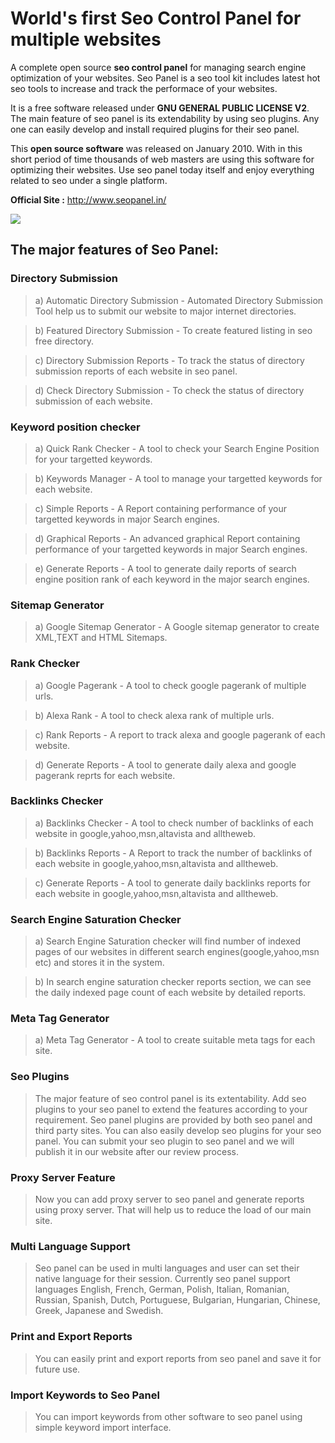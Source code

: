 # World's first Seo Control Panel for multiple websites #


A complete open source **seo control panel** for managing search engine optimization of your websites. Seo Panel is a seo tool kit includes latest hot seo tools to increase and track the performace of your websites.

It is a free software released under **GNU GENERAL PUBLIC LICENSE V2**. The main feature of seo panel is its extendability by using seo plugins. Any one can easily develop and install required plugins for their seo panel.

This **open source software** was released on January 2010. With in this short period of time thousands of web masters are using this software for optimizing their websites. Use seo panel today itself and enjoy everything related to seo under a single platform.


**Official Site :** http://www.seopanel.in/

[![](http://www.seopanel.in/images/download.png)](http://www.seopanel.in/spdownload/)

## The major features of Seo Panel: ##

### Directory Submission ###

> a) Automatic Directory Submission - Automated Directory Submission Tool help us to submit our website to major internet directories.

> b) Featured Directory Submission - To create featured listing in seo free directory.

> c) Directory Submission Reports - To track the status of directory submission reports of each website in seo panel.

> d) Check Directory Submission - To check the status of directory submission of each website.

### Keyword position checker ###

> a) Quick Rank Checker - A tool to check your Search Engine Position for your targetted keywords.

> b) Keywords Manager - A tool to manage your targetted keywords for each website.

> c) Simple Reports - A Report containing performance of your targetted keywords in major Search engines.

> d) Graphical Reports - An advanced graphical Report containing performance of your targetted keywords in major Search engines.

> e) Generate Reports - A tool to generate daily reports of search engine position rank of each keyword in the major search engines.


### Sitemap Generator ###

> a) Google Sitemap Generator - A Google sitemap generator to create XML,TEXT and HTML Sitemaps.

### Rank Checker ###

> a) Google Pagerank - A tool to check google pagerank of multiple urls.

> b) Alexa Rank - A tool to check alexa rank of multiple urls.

> c) Rank Reports - A report to track alexa and google pagerank of each website.

> d) Generate Reports - A tool to generate daily alexa and google pagerank reprts for each website.

### Backlinks Checker ###

> a) Backlinks Checker - A tool to check number of backlinks of each website in google,yahoo,msn,altavista and alltheweb.

> b) Backlinks Reports - A Report to track the number of backlinks of each website in google,yahoo,msn,altavista and alltheweb.

> c) Generate Reports - A tool to generate daily backlinks reports for each website in google,yahoo,msn,altavista and alltheweb.


### Search Engine Saturation Checker ###

> a) Search Engine Saturation checker will find number of indexed pages  of our websites in different search engines(google,yahoo,msn etc)  and stores it in the system.


> b) In search engine saturation checker reports section, we can see the daily indexed page count of each website by detailed reports.


### Meta Tag Generator ###

> a) Meta Tag Generator - A tool to create suitable meta tags for each site.

### Seo Plugins ###

> The major feature of seo control panel is its extentability. Add seo plugins to   your seo panel to extend the features  according to your requirement. Seo panel plugins are provided by both seo panel and third party sites. You can also easily develop seo plugins for your seo panel. You can submit  your seo plugin to seo panel and we will publish it in our website after our review process.

### Proxy Server Feature ###

> Now you can add proxy server to seo panel and generate reports using proxy server. That will help us to reduce the load of our main site.


### Multi Language Support ###

> Seo panel can be used in multi languages and user can set their native language for their session. Currently seo panel support languages English, French, German, Polish, Italian, Romanian, Russian, Spanish, Dutch, Portuguese, Bulgarian, Hungarian, Chinese, Greek, Japanese and Swedish.


### Print and Export Reports ###

> You can easily print and export reports from seo panel and save it for future use.


### Import Keywords to Seo Panel ###

> You can import keywords from other software to seo panel using simple keyword import interface.


